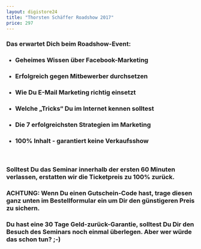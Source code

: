 ```yaml
---
layout: digistore24
title: "Thorsten Schäffer Roadshow 2017"
price: 297
---
```

<h3>Das erwartet Dich beim Roadshow-Event:</h3>
<ul><li>
<h3>Geheimes Wissen &#xFC;ber Facebook-Marketing</h3>
</li>
<li>
<h3>Erfolgreich gegen Mitbewerber durchsetzen</h3>
</li>
<li>
<h3>Wie Du E-Mail Marketing richtig&#xA0;einsetzt</h3>
</li>
<li>
<h3>Welche &#x201E;Tricks&#x201C; Du&#xA0;im Internet kennen solltest</h3>
</li>
<li>
<h3>Die 7 erfolgreichsten Strategien im Marketing</h3>
</li>
<li>
<h3>100% Inhalt - garantiert keine Verkaufsshow</h3>
</li>
</ul><p>&#xA0;</p>
<h3>Solltest Du das Seminar innerhalb der ersten 60 Minuten verlassen, erstatten wir die Ticketpreis zu 100% zur&#xFC;ck.</h3>
<h3><strong>ACHTUNG:</strong> Wenn Du einen Gutschein-Code hast, trage diesen ganz unten im Bestellformular ein um Dir den g&#xFC;nstigeren Preis zu sichern.</h3>
<h3>Du hast eine 30 Tage Geld-zur&#xFC;ck-Garantie, solltest Du Dir den Besuch des Seminars noch einmal &#xFC;berlegen. Aber wer w&#xFC;rde das schon tun? ;-)</h3>
<h2>&#xA0;</h2>